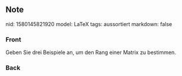 ## Note
nid: 1580145821920
model: LaTeX
tags: aussortiert
markdown: false

### Front
Geben Sie drei Beispiele an, um den Rang einer Matrix zu bestimmen.

### Back

